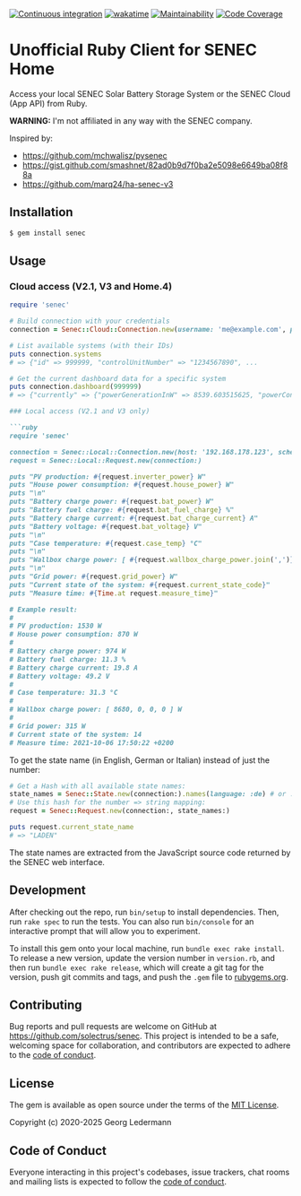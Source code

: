 [![Continuous integration](https://github.com/solectrus/senec/actions/workflows/push.yml/badge.svg)](https://github.com/solectrus/senec/actions/workflows/push.yml)
[![wakatime](https://wakatime.com/badge/user/697af4f5-617a-446d-ba58-407e7f3e0243/project/84ac7dc2-9288-497c-bb20-9c6123d3de66.svg)](https://wakatime.com/badge/user/697af4f5-617a-446d-ba58-407e7f3e0243/project/84ac7dc2-9288-497c-bb20-9c6123d3de66)
[![Maintainability](https://qlty.sh/gh/solectrus/projects/senec/maintainability.svg)](https://qlty.sh/gh/solectrus/projects/senec)
[![Code Coverage](https://qlty.sh/gh/solectrus/projects/senec/coverage.svg)](https://qlty.sh/gh/solectrus/projects/senec)

# Unofficial Ruby Client for SENEC Home

Access your local SENEC Solar Battery Storage System or the SENEC Cloud (App API) from Ruby.

**WARNING:** I'm not affiliated in any way with the SENEC company.

Inspired by:

- https://github.com/mchwalisz/pysenec
- https://gist.github.com/smashnet/82ad0b9d7f0ba2e5098e6649ba08f88a
- https://github.com/marq24/ha-senec-v3

## Installation

```bash
$ gem install senec
```

## Usage

### Cloud access (V2.1, V3 and Home.4)

````ruby
require 'senec'

# Build connection with your credentials
connection = Senec::Cloud::Connection.new(username: 'me@example.com', password: 'my-secret-senec-password')

# List available systems (with their IDs)
puts connection.systems
# => {"id" => 999999, "controlUnitNumber" => "1234567890", ...

# Get the current dashboard data for a specific system
puts connection.dashboard(999999)
# => {"currently" => {"powerGenerationInW" => 8539.603515625, "powerConsumptionInW" => 765.77, "gridFeedInInW" => 6451.11376953125, "gridDrawInW" => 0.0, "batteryChargeInW" => 1316.9090576171875, "batteryDischargeInW" => 0.0, "batteryLevelInPercent" => 88.88888549804688, "selfSufficiencyInPercent" => 100.0, "wallboxInW" => 0.0}, "today" => {"powerGenerationInWh" => 19687.5, "powerConsumptionInWh" => 4960.93, "gridFeedInInWh" => 15310.546875, "gridDrawInWh" => 28.3203125, "batteryChargeInWh" => 1175.78125, "batteryDischargeInWh" => 1732.421875, "batteryLevelInPercent" => 88.88888549804688, "selfSufficiencyInPercent" => 99.43, "wallboxInWh" => 0.0}, "timestamp" => "2025-07-26T10:55:07Z", "electricVehicleConnected" => false, "numberOfWallboxes" => 0, "systemId" => 999999, "systemType" => "V123", "storageDeviceState" => "CHARGING"}

### Local access (V2.1 and V3 only)

```ruby
require 'senec'

connection = Senec::Local::Connection.new(host: '192.168.178.123', schema: 'https')
request = Senec::Local::Request.new(connection:)

puts "PV production: #{request.inverter_power} W"
puts "House power consumption: #{request.house_power} W"
puts "\n"
puts "Battery charge power: #{request.bat_power} W"
puts "Battery fuel charge: #{request.bat_fuel_charge} %"
puts "Battery charge current: #{request.bat_charge_current} A"
puts "Battery voltage: #{request.bat_voltage} V"
puts "\n"
puts "Case temperature: #{request.case_temp} °C"
puts "\n"
puts "Wallbox charge power: [ #{request.wallbox_charge_power.join(',')} ] W"
puts "\n"
puts "Grid power: #{request.grid_power} W"
puts "Current state of the system: #{request.current_state_code}"
puts "Measure time: #{Time.at request.measure_time}"

# Example result:
#
# PV production: 1530 W
# House power consumption: 870 W
#
# Battery charge power: 974 W
# Battery fuel charge: 11.3 %
# Battery charge current: 19.8 A
# Battery voltage: 49.2 V
#
# Case temperature: 31.3 °C
#
# Wallbox charge power: [ 8680, 0, 0, 0 ] W
#
# Grid power: 315 W
# Current state of the system: 14
# Measure time: 2021-10-06 17:50:22 +0200
````

To get the state name (in English, German or Italian) instead of just the number:

```ruby
# Get a Hash with all available state names:
state_names = Senec::State.new(connection:).names(language: :de) # or :en or :it
# Use this hash for the number => string mapping:
request = Senec::Request.new(connection:, state_names:)

puts request.current_state_name
# => "LADEN"
```

The state names are extracted from the JavaScript source code returned by the SENEC web interface.

## Development

After checking out the repo, run `bin/setup` to install dependencies. Then, run `rake spec` to run the tests. You can also run `bin/console` for an interactive prompt that will allow you to experiment.

To install this gem onto your local machine, run `bundle exec rake install`. To release a new version, update the version number in `version.rb`, and then run `bundle exec rake release`, which will create a git tag for the version, push git commits and tags, and push the `.gem` file to [rubygems.org](https://rubygems.org).

## Contributing

Bug reports and pull requests are welcome on GitHub at https://github.com/solectrus/senec. This project is intended to be a safe, welcoming space for collaboration, and contributors are expected to adhere to the [code of conduct](https://github.com/solectrus/senec/blob/master/CODE_OF_CONDUCT.md).

## License

The gem is available as open source under the terms of the [MIT License](https://opensource.org/licenses/MIT).

Copyright (c) 2020-2025 Georg Ledermann

## Code of Conduct

Everyone interacting in this project's codebases, issue trackers, chat rooms and mailing lists is expected to follow the [code of conduct](https://github.com/solectrus/senec/blob/master/CODE_OF_CONDUCT.md).
